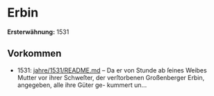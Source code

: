 # Erbin

**Ersterwähnung:** 1531

## Vorkommen
- 1531: [jahre/1531/README.md](../jahre/1531/README.md) – Da er von Stunde ab ſeines
Weibes Mutter vor ihrer Schweſter, der verſtorbenen
Großenberger Erbin, angegeben, alle ihre Güter ge-
kummert un...

